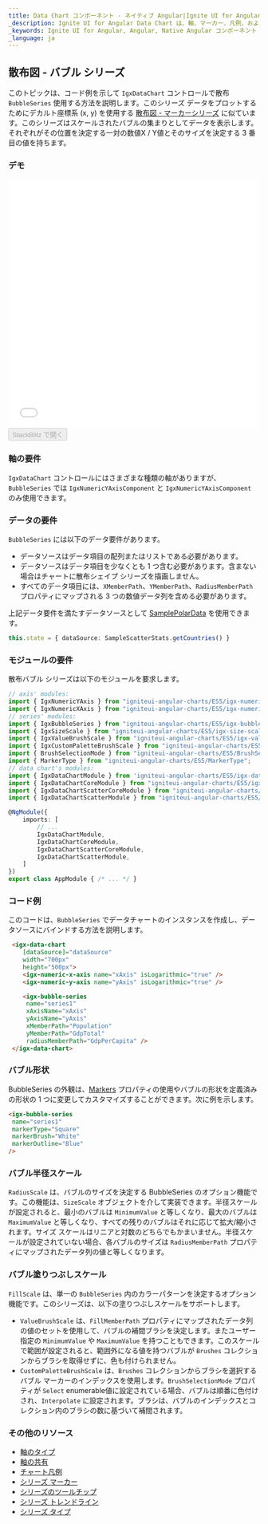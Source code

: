 ```yaml
---
title: Data Chart コンポーネント - ネイティブ Angular|Ignite UI for Angular
_description: Ignite UI for Angular Data Chart は、軸、マーカー、凡例、および注釈レイヤーのモジュール設計を提供するチャート コンポーネントです。チャート機能は、複合チャート ビューを作成するために同じチャート領域でのビジュアル要素の複数のインスタンスを利用できます。
_keywords: Ignite UI for Angular, Angular, Native Angular コンポーネント スイート, Native Angular コントロール, ネイティブ Angular コンポーネント, ネイティブ Angular コンポーネント ライブラリ, Angular チャート, Angular チャート コントロール, Angular チャート例, Angular チャート コンポーネント, Angular データ チャート
_language: ja
---
```


## 散布図 - バブル シリーズ

このトピックは、コード例を示して `IgxDataChart` コントロールで散布 `BubbleSeries` 使用する方法を説明します。このシリーズ
データをプロットするためにデカルト座標系 (x, y) を使用する [散布図 - マーカーシリーズ](datachart_series_types_scatter_marker.md) に似ています。このシリーズはスケールされたバブルの集まりとしてデータを表示します。それぞれがその位置を決定する一対の数値X / Y値とそのサイズを決定する 3 番目の値を持ちます。

### デモ

<div class="sample-container" style="height: 500px">
    <iframe id="data-chart-type-scatter-series-iframe" src='{environment:demosBaseUrl}/charts/data-chart-type-scatter-series' width="100%" height="100%" seamless frameBorder="0" onload="onSampleIframeContentLoaded(this);"></iframe>
</div>
<div>
    <button data-localize="stackblitz" disabled class="stackblitz-btn" data-iframe-id="data-chart-type-scatter-series-iframe" data-demos-base-url="{environment:demosBaseUrl}">StackBlitz で開く
    </button>
</div>

<div class="divider--half"></div>

### 軸の要件

`IgxDataChart` コントロールにはさまざまな種類の軸がありますが、`BubbleSeries` では `IgxNumericYAxisComponent` と `IgxNumericYAxisComponent` のみ使用できます。

### データの要件

`BubbleSeries` には以下のデータ要件があります。

-   データソースはデータ項目の配列またはリストである必要があります。
-   データソースはデータ項目を少なくとも 1 つ含む必要があります。含まない場合はチャートに散布シェイプ シリーズを描画しません。
-   すべてのデータ項目には、`XMemberPath`、`YMemberPath`、`RadiusMemberPath` プロパティにマップされる 3 つの数値データ列を含める必要があります。

上記データ要件を満たすデータソースとして [SamplePolarData](datachart_data_sources_stats.md) を使用できます。

```typescript
this.state = { dataSource: SampleScatterStats.getCountries() }
```

### モジュールの要件

<!-- Angular -->

散布バブル シリーズは以下のモジュールを要求します。

```typescript
// axis' modules:
import { IgxNumericYAxis } from "igniteui-angular-charts/ES5/igx-numeric-y-axis";
import { IgxNumericXAxis } from "igniteui-angular-charts/ES5/igx-numeric-x-axis";
// series' modules:
import { IgxBubbleSeries } from "igniteui-angular-charts/ES5/igx-bubble-series";
import { IgxSizeScale } from "igniteui-angular-charts/ES5/igx-size-scale";
import { IgxValueBrushScale } from "igniteui-angular-charts/ES5/igx-value-brush-scale";
import { IgxCustomPaletteBrushScale } from "igniteui-angular-charts/ES5/igx-custom-palette-brush-scale";
import { BrushSelectionMode } from "igniteui-angular-charts/ES5/BrushSelectionMode";
import { MarkerType } from "igniteui-angular-charts/ES5/MarkerType";
// data chart's modules:
import { IgxDataChartModule } from 'igniteui-angular-charts/ES5/igx-data-chart-module';
import { IgxDataChartCoreModule } from "igniteui-angular-charts/ES5/igx-data-chart-core-module";
import { IgxDataChartScatterCoreModule } from "igniteui-angular-charts/ES5/igx-data-chart-scatter-core-module";
import { IgxDataChartScatterModule } from "igniteui-angular-charts/ES5/igx-data-chart-scatter-module";

@NgModule({
    imports: [
        // ...
        IgxDataChartModule,
        IgxDataChartCoreModule,
        IgxDataChartScatterCoreModule,
        IgxDataChartScatterModule,
    ]
})
export class AppModule { /* ... */ }
```

### コード例

このコードは、`BubbleSeries` でデータチャートのインスタンスを作成し、データソースにバインドする方法を説明します。

```html
 <igx-data-chart
    [dataSource]="dataSource"
    width="700px"
    height="500px">
    <igx-numeric-x-axis name="xAxis" isLogarithmic="true" />
    <igx-numeric-y-axis name="yAxis" isLogarithmic="true" />

    <igx-bubble-series
     name="series1"
     xAxisName="xAxis"
     yAxisName="yAxis"
     xMemberPath="Population"
     yMemberPath="GdpTotal"
     radiusMemberPath="GdpPerCapita" />
 </igx-data-chart>
```

### バブル形状

BubbleSeries  の外観は、[Markers](datachart_series_markers.md) プロパティの使用やバブルの形状を定義済みの形状の 1 つに変更してカスタマイズすることができます。次に例を示します。

```html
<igx-bubble-series
 name="series1"
 markerType="Square"
 markerBrush="White"
 markerOutline="Blue"
/>
```

### バブル半径スケール

`RadiusScale` は、バブルのサイズを決定する BubbleSeries のオプション機能です。この機能は、`SizeScale` オブジェクトを介して実装できます。半径スケールが設定されると、最小のバブルは `MinimumValue` と等しくなり、最大のバブルは `MaximumValue` と等しくなり、すべての残りのバブルはそれに応じて拡大/縮小されます。サイズ スケールはリニアと対数のどちらでもかまいません。半径スケールが設定されていない場合、各バブルのサイズは `RadiusMemberPath` プロパティにマップされたデータ列の値と等しくなります。

### バブル塗りつぶしスケール

`FillScale` は、単一の `BubbleSeries` 内のカラーパターンを決定するオプション機能です。このシリーズは、以下の塗りつぶしスケールをサポートします。

-   `ValueBrushScale` は、`FillMemberPath` プロパティにマップされたデータ列の値のセットを使用して、バブルの補間ブラシを決定します。またユーザー指定の `MinimumValue` や `MaximumValue` を持つこともできます。このスケールで範囲が設定されると、範囲外になる値を持つバブルが `Brushes` コレクションからブラシを取得せずに、色も付けられません。
-   `CustomPaletteBrushScale` は、`Brushes` コレクションからブラシを選択するバブル マーカーのインデックスを使用します。`BrushSelectionMode` プロパティが `Select` enumerable値に設定されている場合、バブルは順番に色付けされ、`Interpolate` に設定されます。ブラシは、バブルのインデックスとコレクション内のブラシの数に基づいて補間されます。

### その他のリソース

-   [軸のタイプ](datachart_axis_types.md)
-   [軸の共有](datachart_axis_sharing.md)
-   [チャート凡例](datachart_chart_legends.md)
-   [シリーズ マーカー](datachart_series_markers.md)
-   [シリーズのツールチップ](datachart_series_tooltips.md)
-   [シリーズ トレンドライン](datachart_series_trendlines.md)
-   [シリーズ タイプ](datachart_series_types.md)
